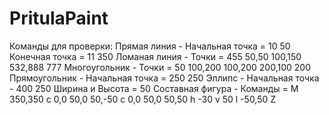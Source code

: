 # PritulaPaint
Команды для проверки:
Прямая линия - Начальная точка = 10 50 Конечная точка = 11 350
Ломаная линия - Точки = 455 50,50 100,150 532,888 777
Многоугольник - Точки = 50 100,200 100,200 200,100 200
Прямоугольник - Начальная точка = 250 250
Эллипс - Начальная точка - 400 250 Ширина и Высота = 50
Составная фигура - Команды = M 350,350 c 0,0 50,0 50,-50 c 0,0 50,0 50,50 h -30 v 50 l -50,50 Z
